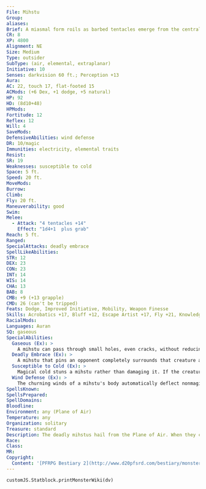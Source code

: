 ```yaml
---
File: Mihstu
Group: 
aliases: 
Brief: A miasmal form roils as barbed tentacles emerge from the central mass, coalescing into razor-sharp talons and claws.
CR: 8
XP: 4800
Alignment: NE
Size: Medium
Type: outsider
SubType: (air, elemental, extraplanar)
Initiative: 10
Senses: darkvision 60 ft.; Perception +13
Aura: 
AC: 22, touch 17, flat-footed 15
ACMods: (+6 Dex, +1 dodge, +5 natural)
HP: 92
HD: (8d10+48)
HPMods: 
Fortitude: 12
Reflex: 12
Will: 4
SaveMods: 
DefensiveAbilities: wind defense
DR: 10/magic
Immunities: electricity, elemental traits
Resist: 
SR: 19
Weaknesses: susceptible to cold
Space: 5 ft.
Speed: 20 ft.
MoveMods: 
Burrow: 
Climb: 
Fly: 20 ft.
Maneuverability: good
Swim: 
Melee: 
  - Attack: "4 tentacles +14"
    Effect: "1d4+1  plus grab"
Reach: 5 ft.
Ranged: 
SpecialAttacks: deadly embrace
SpellLikeAbilities: 
STR: 12
DEX: 23
CON: 23
INT: 14
WIS: 14
CHA: 13
BAB: 8
CMB: +9 (+13 grapple)
CMD: 26 (can't be tripped)
Feats: Dodge, Improved Initiative, Mobility, Weapon Finesse
Skills: Acrobatics +17, Bluff +12, Escape Artist +17, Fly +21, Knowledge (planes) +13, Perception +13, Sense Motive +13, Stealth +17
RacialMods: 
Languages: Auran
SQ: gaseous
SpecialAbilities:
  Gaseous (Ex): >
    A mihstu can pass through small holes, even cracks, without reducing its speed.
  Deadly Embrace (Ex): >
    A mihstu that pins an opponent completely surrounds that creature and deals 1d2 Constitution damage every round as it siphons away blood, tears, and other vital fluids. Maintaining a pin is a free action for a mihstu and it does not gain the grappled condition (allowing it to attack other creatures with its tentacles).
  Susceptible to Cold (Ex): >
    Magical cold stuns a mihstu rather than damaging it. If the creature fails its save against a magical cold effect, it is stunned for 1 round and then staggered for an additional 1d4 rounds.
  Wind Defense (Ex): >
    The churning winds of a mihstu's body automatically deflect nonmagical projectiles (such as arrows, bolts, and sling stones). All other ranged weapons (including magical projectiles and thrown weapons) have a 20% miss chance. Weapons of significant size, such as giant-thrown boulders, siege engine projectiles, and other massive ranged weapons are not affected by this ability.
SpellsKnown: 
SpellsPrepared: 
SpellDomains: 
Bloodline: 
Environment: any (Plane of Air)
Temperature: any
Organization: solitary
Treasure: standard
Description: The deadly mihstus hail from the Plane of Air. When they come to the Material Plane, they prefer to inhabit dank dungeon corridors, abandoned ruins, and the forgotten corridors of lost civilizations. Scholars dispute what drives the ambitions of these creatures, or even what they seek on the Material Plane, but all agree that they are deadly combatants and merciless hunters. Their semi-solid bodies appear to be composed of a strange, white smoke, and they can shape their vaporous bodies at will to seep through small cracks and openings in pursuit of prey. When attacking, they coalesce the tips of their misty tentacles into wickedly barbed talons, slashing at opponents with these razor-sharp appendages.  Mihstus rely on their insubstantial nature to close with opponents quickly, engulfing the nearest threat while continuing to attack any who seek to deprive them of their chosen victim. When a mihstu manages to embrace a foe with its body, it drains away the creature's vital fluids at an alarming rate. These fluids churn in the creature's body for a few rounds before spattering against nearby walls or on the floor-the mihstu seems to gain no nourishment from these fluids, so this attack may be nothing more than a favorite method of cruelty.  Mihstus are immortal unless slain by violence, and if properly bargained with, these deadly outsiders can actually be intriguing sources of information. Mihstus are normally interested in little more than stalking and consuming prey, and as a result only tend to provide reliable information or cooperate when supplied with intriguing victims to pursue and destroy. Nefarious creatures such as rakshasas and evil cloud giants often utilize mihstus as trackers and assassins, or sometimes employ them as guards in the forgotten corridors of their lairs.
Race: 
Class: 
MR: 
Copyright:
  Content: '[PFRPG Bestiary 2](http://www.d20pfsrd.com/bestiary/monster-listings/outsiders/mihstu)'
---
```

```dataviewjs
customJS.Statblock.printMonsterWiki(dv)
```
